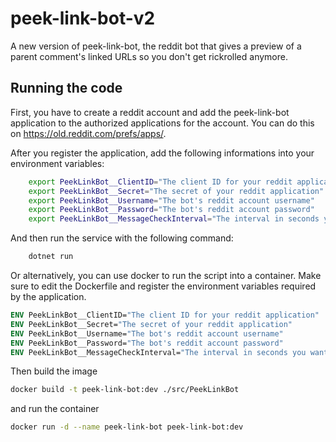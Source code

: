 # peek-link-bot-v2

A new version of peek-link-bot, the reddit bot that gives a preview of a parent comment's linked URLs so you don't get
rickrolled anymore.

## Running the code

First, you have to create a reddit account and add the peek-link-bot application to the authorized applications for the account. You can do this on https://old.reddit.com/prefs/apps/.

After you register the application, add the following informations into your environment variables:

``` bash
    export PeekLinkBot__ClientID="The client ID for your reddit application"
    export PeekLinkBot__Secret="The secret of your reddit application"
    export PeekLinkBot__Username="The bot's reddit account username"
    export PeekLinkBot__Password="The bot's reddit account password"
    export PeekLinkBot__MessageCheckInterval="The interval in seconds you want between inbox checks"
```

And then run the service with the following command:

``` bash
    dotnet run
```

Or alternatively, you can use docker to run the script into a container. Make sure to edit the Dockerfile and register the environment variables required by the application.

```Dockerfile
ENV PeekLinkBot__ClientID="The client ID for your reddit application"
ENV PeekLinkBot__Secret="The secret of your reddit application"
ENV PeekLinkBot__Username="The bot's reddit account username"
ENV PeekLinkBot__Password="The bot's reddit account password"
ENV PeekLinkBot__MessageCheckInterval="The interval in seconds you want between inbox checks"
```

Then build the image

```bash
docker build -t peek-link-bot:dev ./src/PeekLinkBot
```

and run the container

```bash
docker run -d --name peek-link-bot peek-link-bot:dev
```